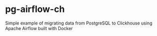 # pg-airflow-ch
Simple example of migrating data from PostgreSQL to Clickhouse using Apache Airflow built with Docker
